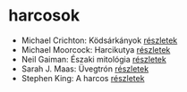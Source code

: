 # harcosok

- Michael Crichton: Ködsárkányok [részletek](_details/%7Bopf.creator%7D.md#id_755)
- Michael Moorcock: Harcikutya [részletek](_details/%7Bopf.creator%7D.md#id_525)
- Neil Gaiman: Északi mitológia [részletek](_details/%7Bopf.creator%7D.md#id_1435)
- Sarah J. Maas: Üvegtrón [részletek](_details/%7Bopf.creator%7D.md#id_1686)
- Stephen King: A harcos [részletek](_details/%7Bopf.creator%7D.md#id_539)
